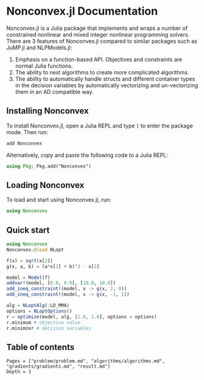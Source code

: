 # Nonconvex.jl Documentation

Nonconvex.jl is a Julia package that implements and wraps a number of constrained nonlinear and mixed integer nonlinear programming solvers. There are 3 features of Nonconvex.jl compared to similar packages such as JuMP.jl and NLPModels.jl:

1. Emphasis on a function-based API. Objectives and constraints are normal Julia functions.
2. The ability to nest algorithms to create more complicated algorithms.
3. The ability to automatically handle structs and different container types in the decision variables by automatically vectorizing and un-vectorizing them in an AD compatible way.

## Installing Nonconvex

To install Nonconvex.jl, open a Julia REPL and type `]` to enter the package mode. Then run:
```julia
add Nonconvex
```

Alternatively, copy and paste the following code to a Julia REPL:
```julia
using Pkg; Pkg.add("Nonconvex")
```

## Loading Nonconvex

To load and start using Nonconvex.jl, run:
```julia
using Nonconvex
```

## Quick start

```julia
using Nonconvex
Nonconvex.@load NLopt

f(x) = sqrt(x[2])
g(x, a, b) = (a*x[1] + b)^3 - x[2]

model = Model(f)
addvar!(model, [0.0, 0.0], [10.0, 10.0])
add_ineq_constraint!(model, x -> g(x, 2, 0))
add_ineq_constraint!(model, x -> g(x, -1, 1))

alg = NLoptAlg(:LD_MMA)
options = NLoptOptions()
r = optimize(model, alg, [1.0, 1.0], options = options)
r.minimum # objective value
r.minimzer # decision variables
```

## Table of contents

```@contents
Pages = ["problem/problem.md", "algorithms/algorithms.md", "gradients/gradients.md", "result.md"]
Depth = 3
```
